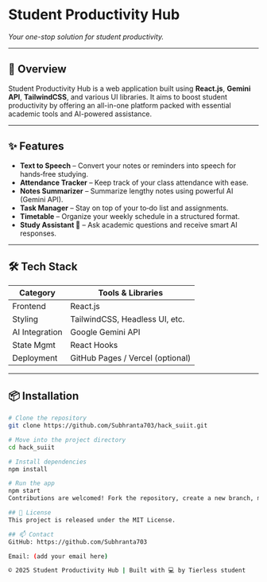 # Student Productivity Hub

*Your one-stop solution for student productivity.*

---

## 🚀 Overview
Student Productivity Hub is a web application built using **React.js**, **Gemini API**, **TailwindCSS**, and various UI libraries. It aims to boost student productivity by offering an all-in-one platform packed with essential academic tools and AI-powered assistance.

---

## ✨ Features
- **Text to Speech** – Convert your notes or reminders into speech for hands‑free studying.
- **Attendance Tracker** – Keep track of your class attendance with ease.
- **Notes Summarizer** – Summarize lengthy notes using powerful AI (Gemini API).
- **Task Manager** – Stay on top of your to‑do list and assignments.
- **Timetable** – Organize your weekly schedule in a structured format.
- **Study Assistant 🤖** – Ask academic questions and receive smart AI responses.

---

## 🛠️ Tech Stack
| Category        | Tools & Libraries                   |
|----------------|-------------------------------------|
| Frontend       | React.js                             |
| Styling        | TailwindCSS, Headless UI, etc.        |
| AI Integration | Google Gemini API                    |
| State Mgmt     | React Hooks                          |
| Deployment     | GitHub Pages / Vercel (optional)      |

---

## 📦 Installation
```bash
# Clone the repository
git clone https://github.com/Subhranta703/hack_suiit.git

# Move into the project directory
cd hack_suiit

# Install dependencies
npm install

# Run the app
npm start
Contributions are welcomed! Fork the repository, create a new branch, make your changes, and open a pull request.

## 📄 License
This project is released under the MIT License.

## 📫 Contact
GitHub: https://github.com/Subhranta703

Email: (add your email here)

© 2025 Student Productivity Hub | Built with 💻 by Tierless student
